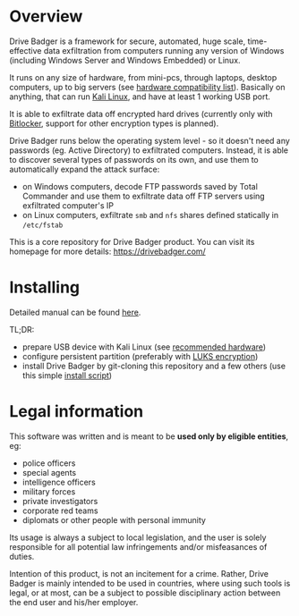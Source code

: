 # Overview

Drive Badger is a framework for secure, automated, huge scale, time-effective data exfiltration from computers running any version of Windows (including Windows Server and Windows Embedded) or Linux.

It runs on any size of hardware, from mini-pcs, through laptops, desktop computers, up to big servers (see [hardware compatibility list](https://github.com/drivebadger/drivebadger/wiki/Hardware-compatibility-list)). Basically on anything, that can run [Kali Linux](https://github.com/drivebadger/drivebadger/wiki/Kali-Linux), and have at least 1 working USB port.

It is able to exfiltrate data off encrypted hard drives (currently only with [Bitlocker](https://github.com/drivebadger/drivebadger/wiki/Bitlocker-support), support for other encryption types is planned).

Drive Badger runs below the operating system level - so it doesn't need any passwords (eg. Active Directory) to exfiltrated computers. Instead, it is able to discover several types of passwords on its own,
and use them to automatically expand the attack surface:

- on Windows computers, decode FTP passwords saved by Total Commander and use them to exfiltrate data off FTP servers using exfiltrated computer's IP
- on Linux computers, exfiltrate `smb` and `nfs` shares defined statically in `/etc/fstab`

This is a core repository for Drive Badger product. You can visit its homepage for more details: https://drivebadger.com/


# Installing

Detailed manual can be found [here](https://github.com/drivebadger/drivebadger/wiki/Installing).

TL;DR:

- prepare USB device with Kali Linux (see [recommended hardware](https://github.com/drivebadger/drivebadger/wiki/Recommended-hardware))
- configure persistent partition (preferably with [LUKS encryption](https://github.com/drivebadger/drivebadger/wiki/LUKS-performance))
- install Drive Badger by git-cloning this repository and a few others (use this simple [install script](https://github.com/drivebadger/drivebadger/wiki/Install-script))


# Legal information

This software was written and is meant to be **used only by eligible entities**, eg:

- police officers
- special agents
- intelligence officers
- military forces
- private investigators
- corporate red teams
- diplomats or other people with personal immunity

Its usage is always a subject to local legislation, and the user is solely responsible for all potential law infringements
and/or misfeasances of duties.

Intention of this product, is not an incitement for a crime. Rather, Drive Badger is mainly intended to be used in countries, where
using such tools is legal, or at most, can be a subject to possible disciplinary action between the end user and his/her employer.

